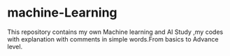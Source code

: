 # machine-Learning
This repository contains my own Machine learning and AI Study ,my codes with explanation with comments in simple words.From basics to Advance level.
